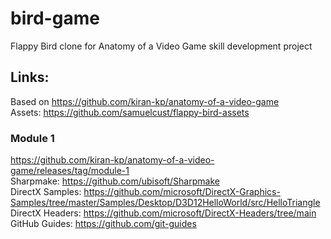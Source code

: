 # bird-game

Flappy Bird clone for Anatomy of a Video Game skill development project

## Links:

Based on https://github.com/kiran-kp/anatomy-of-a-video-game  
Assets: https://github.com/samuelcust/flappy-bird-assets

### Module 1

https://github.com/kiran-kp/anatomy-of-a-video-game/releases/tag/module-1  
Sharpmake: https://github.com/ubisoft/Sharpmake  
DirectX Samples: https://github.com/microsoft/DirectX-Graphics-Samples/tree/master/Samples/Desktop/D3D12HelloWorld/src/HelloTriangle  
DirectX Headers: https://github.com/microsoft/DirectX-Headers/tree/main  
GitHub Guides: https://github.com/git-guides
